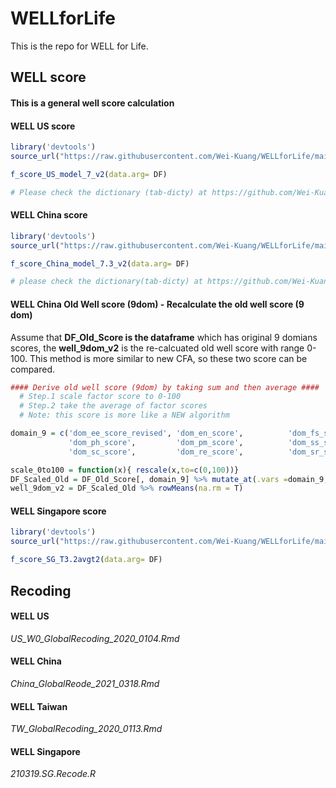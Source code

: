 # WELLforLife
This is  the repo for WELL for Life.




## WELL score
#### This is a general well score calculation


#### WELL US score

```R
library('devtools')
source_url("https://raw.githubusercontent.com/Wei-Kuang/WELLforLife/main/0923.function_well_score_US_model7_version2.R")

f_score_US_model_7_v2(data.arg= DF)

# Please check the dictionary (tab-dicty) at https://github.com/Wei-Kuang/WELLforLife/blob/main/CFA_US_Model%207.%2009-23-20.JL.xlsx
```




#### WELL China score

```R
library('devtools')
source_url("https://raw.githubusercontent.com/Wei-Kuang/WELLforLife/main/2020.1012.function_well_score_China_model7.3_version2.R")

f_score_China_model_7.3_v2(data.arg= DF)

# please check the dictionary(tab-dicty) at https://github.com/Wei-Kuang/WELLforLife/blob/main/CFA_China_Model%207.3_10-12-20.JL.xlsx
```

#### WELL China Old Well score (9dom) - Recalculate the old well score (9 dom)
Assume that **DF_Old_Score is the dataframe** which has original 9 domians scores, the **well_9dom_v2** is the re-calcuated old well score with range 0-100. This method is more similar to new CFA, so these two score can be compared.
```R
#### Derive old well score (9dom) by taking sum and then average ####
  # Step.1 scale factor score to 0-100
  # Step.2 take the average of factor scores
  # Note: this score is more like a NEW algorithm

domain_9 = c('dom_ee_score_revised', 'dom_en_score',          'dom_fs_score', 
             'dom_ph_score',         'dom_pm_score',          'dom_ss_score', 
             'dom_sc_score',         'dom_re_score',          'dom_sr_score_revised')

scale_0to100 = function(x){ rescale(x,to=c(0,100))}
DF_Scaled_Old = DF_Old_Score[, domain_9] %>% mutate_at(.vars =domain_9, .funs = scale_0to100)
well_9dom_v2 = DF_Scaled_Old %>% rowMeans(na.rm = T)
```


#### WELL Singapore score
```R
library('devtools')
source_url("https://raw.githubusercontent.com/Wei-Kuang/WELLforLife/main/210319.SG.wellscore.T3.2avgt2.R")

f_score_SG_T3.2avgt2(data.arg= DF)
```



## Recoding

#### WELL US
*US_W0_GlobalRecoding_2020_0104.Rmd*

#### WELL China
*China_GlobalReode_2021_0318.Rmd*

#### WELL Taiwan
*TW_GlobalRecoding_2020_0113.Rmd*

#### WELL Singapore
*210319.SG.Recode.R*

